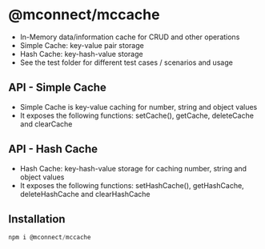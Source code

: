 # @mconnect/mccache

- In-Memory data/information cache for CRUD and other operations
- Simple Cache: key-value pair storage
- Hash Cache: key-hash-value storage
- See the test folder for different test cases / scenarios and usage

## API - Simple Cache

- Simple Cache is key-value caching for number, string and object values
- It exposes the following functions: setCache(), getCache, deleteCache and clearCache

## API - Hash Cache

- Hash Cache: key-hash-value storage for caching number, string and object values
- It exposes the following functions: setHashCache(), getHashCache, deleteHashCache and clearHashCache

## Installation
```js
npm i @mconnect/mccache
```
